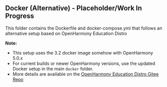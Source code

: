## Docker (Alternative) - Placeholder/Work In Progress

This folder contains the Dockerfile and docker-compose.yml that follows an alternative setup based on OpenHarmony Education Distro


 **Note:**
 - This setup uses the 3.2 docker image somehow with OpenHarmony 5.0.x 
 - For current builds or newer OpenHarmony versions, use the updated Docker setup in the main `docker` folder.
 - More details are available on the [OpenHarmony Education Distro Gitee Repo](https://openharmony-education.github.io/openharmony-education-distro/)

